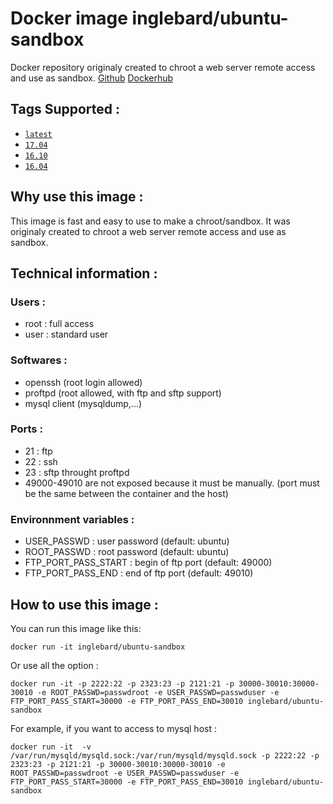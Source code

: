 # Docker image inglebard/ubuntu-sandbox
Docker repository originaly created to chroot a web server remote access and use as sandbox.
[Github](https://github.com/Inglebard/ubuntu-sandbox)
[Dockerhub](https://hub.docker.com/r/inglebard/ubuntu-sandbox/)

## Tags Supported :
* [`latest`](https://github.com/Inglebard/ubuntu-sandbox/blob/master/Dockerfile)
* [`17.04`](https://github.com/Inglebard/ubuntu-sandbox/blob/17.04/Dockerfile)
* [`16.10`](https://github.com/Inglebard/ubuntu-sandbox/blob/16.10/Dockerfile)
* [`16.04`](https://github.com/Inglebard/ubuntu-sandbox/blob/16.04/Dockerfile)


## Why use this image :

This image is fast and easy to use to make a chroot/sandbox. It was originaly created to chroot a web server remote access and use as sandbox.

## Technical information :

### Users :
* root : full access
* user : standard user

### Softwares :
* openssh (root login allowed)
* proftpd (root allowed, with ftp and sftp support)
* mysql client (mysqldump,...)

### Ports :
* 21 : ftp
* 22 : ssh
* 23 : sftp throught proftpd
* 49000-49010 are not exposed because it must be manually. (port must be the same between the container and the host)

### Environnment variables :

* USER_PASSWD : user password (default: ubuntu)
* ROOT_PASSWD : root password (default: ubuntu)
* FTP_PORT_PASS_START : begin of ftp port (default: 49000) 
* FTP_PORT_PASS_END : end of ftp port (default: 49010)

## How to use this image :

You can run this image like this:
```
docker run -it inglebard/ubuntu-sandbox
```

Or use all the option : 
```
docker run -it -p 2222:22 -p 2323:23 -p 2121:21 -p 30000-30010:30000-30010 -e ROOT_PASSWD=passwdroot -e USER_PASSWD=passwduser -e FTP_PORT_PASS_START=30000 -e FTP_PORT_PASS_END=30010 inglebard/ubuntu-sandbox
```

For example, if you want to access to mysql host : 
```
docker run -it  -v /var/run/mysqld/mysqld.sock:/var/run/mysqld/mysqld.sock -p 2222:22 -p 2323:23 -p 2121:21 -p 30000-30010:30000-30010 -e ROOT_PASSWD=passwdroot -e USER_PASSWD=passwduser -e FTP_PORT_PASS_START=30000 -e FTP_PORT_PASS_END=30010 inglebard/ubuntu-sandbox
```
